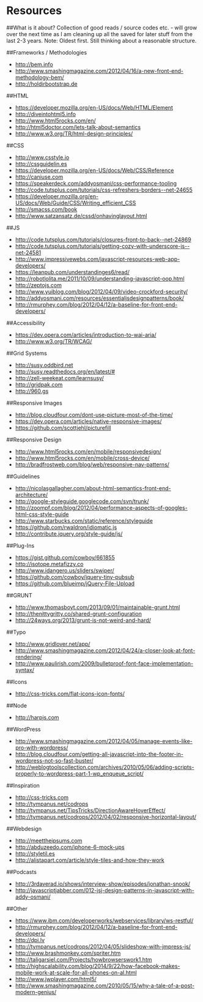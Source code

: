 Resources
=========

##What is it about?
Collection of good reads / source codes etc. - will grow over the next time as I am cleaning up all the saved for later stuff from the last 2-3 years. Note: Oldest first. Still thinking about a reasonable structure.

##Frameworks / Methodologies
- http://bem.info
- http://www.smashingmagazine.com/2012/04/16/a-new-front-end-methodology-bem/
- http://holdirbootstrap.de

##HTML
- https://developer.mozilla.org/en-US/docs/Web/HTML/Element
- http://diveintohtml5.info
- http://www.html5rocks.com/en/
- http://html5doctor.com/lets-talk-about-semantics
- http://www.w3.org/TR/html-design-principles/

##CSS
- http://www.csstyle.io
- http://cssguidelin.es
- https://developer.mozilla.org/en-US/docs/Web/CSS/Reference
- http://caniuse.com
- https://speakerdeck.com/addyosmani/css-performance-tooling
- http://code.tutsplus.com/tutorials/css-refreshers-borders--net-24655
- https://developer.mozilla.org/en-US/docs/Web/Guide/CSS/Writing_efficient_CSS
- http://smacss.com/book
- http://www.satzansatz.de/cssd/onhavinglayout.html

##JS
- http://code.tutsplus.com/tutorials/closures-front-to-back--net-24869
- http://code.tutsplus.com/tutorials/getting-cozy-with-underscore-js--net-24581
- http://www.impressivewebs.com/javascript-resources-web-app-developers/
- https://leanpub.com/understandinges6/read/
- http://robotlolita.me/2011/10/09/understanding-javascript-oop.html
- http://zeptojs.com
- http://www.yuiblog.com/blog/2012/04/09/video-crockford-security/
- http://addyosmani.com/resources/essentialjsdesignpatterns/book/
- http://rmurphey.com/blog/2012/04/12/a-baseline-for-front-end-developers/

##Accessibility
- https://dev.opera.com/articles/introduction-to-wai-aria/
- http://www.w3.org/TR/WCAG/

##Grid Systems
- http://susy.oddbird.net
- http://susy.readthedocs.org/en/latest/#
- http://zell-weekeat.com/learnsusy/
- http://gridpak.com
- http://960.gs

##Responsive Images
- http://blog.cloudfour.com/dont-use-picture-most-of-the-time/
- https://dev.opera.com/articles/native-responsive-images/
- https://github.com/scottjehl/picturefill

##Responsive Design
- http://www.html5rocks.com/en/mobile/responsivedesign/
- http://www.html5rocks.com/en/mobile/cross-device/
- http://bradfrostweb.com/blog/web/responsive-nav-patterns/

##Guidelines
- http://nicolasgallagher.com/about-html-semantics-front-end-architecture/
- http://google-styleguide.googlecode.com/svn/trunk/
- http://zoompf.com/blog/2012/04/performance-aspects-of-googles-html-css-style-guide
- http://www.starbucks.com/static/reference/styleguide
- https://github.com/rwaldron/idiomatic.js
- http://contribute.jquery.org/style-guide/js/

##Plug-Ins
- https://gist.github.com/cowboy/661855
- http://isotope.metafizzy.co
- http://www.idangero.us/sliders/swiper/
- https://github.com/cowboy/jquery-tiny-pubsub
- https://github.com/blueimp/jQuery-File-Upload

##GRUNT
- http://www.thomasboyt.com/2013/09/01/maintainable-grunt.html
- http://thenittygritty.co/shared-grunt-configuration
- http://24ways.org/2013/grunt-is-not-weird-and-hard/

##Typo
- http://www.gridlover.net/app/
- http://www.smashingmagazine.com/2012/04/24/a-closer-look-at-font-rendering/
- http://www.paulirish.com/2009/bulletproof-font-face-implementation-syntax/

##Icons
- http://css-tricks.com/flat-icons-icon-fonts/

##Node 
- http://harpjs.com

##WordPress
- http://www.smashingmagazine.com/2012/04/05/manage-events-like-pro-with-wordpress/
- http://blog.cloudfour.com/getting-all-javascript-into-the-footer-in-wordpress-not-so-fast-buster/
- http://weblogtoolscollection.com/archives/2010/05/06/adding-scripts-properly-to-wordpress-part-1-wp_enqueue_script/

##Inspiration
- http://css-tricks.com
- http://tympanus.net/codrops
- http://tympanus.net/TipsTricks/DirectionAwareHoverEffect/
- http://tympanus.net/codrops/2012/04/02/responsive-horizontal-layout/

##Webdesign
- http://meettheipsums.com
- http://abduzeedo.com/iphone-6-mock-ups
- http://styletil.es
- http://alistapart.com/article/style-tiles-and-how-they-work

##Podcasts
- http://3rdaverad.io/shows/interview-show/episodes/jonathan-snook/
- http://javascriptjabber.com/012-jsj-design-patterns-in-javascript-with-addy-osmani/

##Other
- https://www.ibm.com/developerworks/webservices/library/ws-restful/
- http://rmurphey.com/blog/2012/04/12/a-baseline-for-front-end-developers/
- http://dpi.lv
- http://tympanus.net/codrops/2012/04/05/slideshow-with-jmpress-js/
- http://www.brashmonkey.com/spriter.htm
- http://taligarsiel.com/Projects/howbrowserswork1.htm
- http://highscalability.com/blog/2014/9/22/how-facebook-makes-mobile-work-at-scale-for-all-phones-on-al.html
- http://www.jwplayer.com/html5/
- http://www.smashingmagazine.com/2010/05/15/why-a-tale-of-a-post-modern-genius/